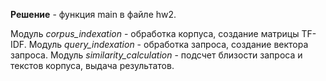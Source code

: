**Решение** - функция main в файле hw2.

Модуль *corpus_indexation* - обработка корпуса, создание матрицы TF-IDF.
Модуль *query_indexation* - обработка запроса, создание вектора запроса.
Модуль *similarity_calculation* - подсчет близости запроса и текстов корпуса, выдача результатов.
